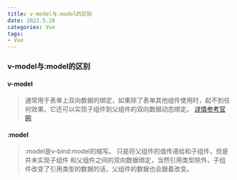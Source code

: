 ```yaml
---
title: v-model与:model的区别
date: 2022.5.28
categories: Vue
tags: 
- Vue
---
```



### v-model与:model的区别


#### v-model

>通常用于表单上双向数据的绑定，如果除了表单其他组件使用时，起不到任何效果。它还可以实现子组件到父组件的双向数据动态绑定。
[详情参考官网](https://cn.vuejs.org/v2/guide/forms.html)


#### :model

>:model是v-bind:model的缩写。
只是将父组件的值传递给和子组件，但是并未实现子组件
和父组件之间的双向数据绑定，当然引用类型除外，子组件改变了引用类型的数据的话，父组件的数据也会跟着改变。
